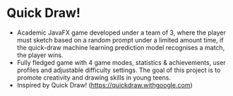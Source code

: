 # Quick Draw!
- Academic JavaFX game developed under a team of 3, where the player must sketch based on a random prompt under a limited amount time, if the quick-draw machine learning prediction model recognises a match, the player wins.
- Fully fledged game with 4 game modes, statistics & achievements, user profiles and adjustable difficulty settings. The goal of this project is to promote creativity and drawing skills in young teens.
- Inspired by Quick Draw! (https://quickdraw.withgoogle.com)

